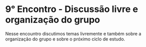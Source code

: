 # 9ᵒ Encontro - Discussão livre e organização do grupo

Nesse encountro discutimos temas livremente e também sobre a organização do grupo e sobre o próximo ciclo de estudo.